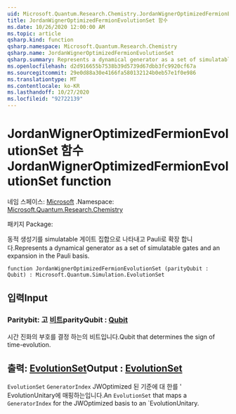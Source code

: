 ```yaml
---
uid: Microsoft.Quantum.Research.Chemistry.JordanWignerOptimizedFermionEvolutionSet
title: JordanWignerOptimizedFermionEvolutionSet 함수
ms.date: 10/26/2020 12:00:00 AM
ms.topic: article
qsharp.kind: function
qsharp.namespace: Microsoft.Quantum.Research.Chemistry
qsharp.name: JordanWignerOptimizedFermionEvolutionSet
qsharp.summary: Represents a dynamical generator as a set of simulatable gates and an expansion in the Pauli basis.
ms.openlocfilehash: d2d916655b7538b39d5739d67dbb3fc9920cf67a
ms.sourcegitcommit: 29e0d88a30e4166fa580132124b0eb57e1f0e986
ms.translationtype: MT
ms.contentlocale: ko-KR
ms.lasthandoff: 10/27/2020
ms.locfileid: "92722139"
---
```

# <a name="jordanwigneroptimizedfermionevolutionset-function"></a><span data-ttu-id="8027a-102">JordanWignerOptimizedFermionEvolutionSet 함수</span><span class="sxs-lookup"><span data-stu-id="8027a-102">JordanWignerOptimizedFermionEvolutionSet function</span></span>

<span data-ttu-id="8027a-103">네임 스페이스: [Microsoft](xref:Microsoft.Quantum.Research.Chemistry) .</span><span class="sxs-lookup"><span data-stu-id="8027a-103">Namespace: [Microsoft.Quantum.Research.Chemistry](xref:Microsoft.Quantum.Research.Chemistry)</span></span>

<span data-ttu-id="8027a-104">패키지 [](https://nuget.org/packages/)</span><span class="sxs-lookup"><span data-stu-id="8027a-104">Package: [](https://nuget.org/packages/)</span></span>


<span data-ttu-id="8027a-105">동적 생성기를 simulatable 게이트 집합으로 나타내고 Pauli로 확장 합니다.</span><span class="sxs-lookup"><span data-stu-id="8027a-105">Represents a dynamical generator as a set of simulatable gates and an expansion in the Pauli basis.</span></span>

```qsharp
function JordanWignerOptimizedFermionEvolutionSet (parityQubit : Qubit) : Microsoft.Quantum.Simulation.EvolutionSet
```


## <a name="input"></a><span data-ttu-id="8027a-106">입력</span><span class="sxs-lookup"><span data-stu-id="8027a-106">Input</span></span>

### <a name="parityqubit--qubit"></a><span data-ttu-id="8027a-107">Paritybit: 고 [비트](xref:microsoft.quantum.lang-ref.qubit)</span><span class="sxs-lookup"><span data-stu-id="8027a-107">parityQubit : [Qubit](xref:microsoft.quantum.lang-ref.qubit)</span></span>

<span data-ttu-id="8027a-108">시간 진화의 부호를 결정 하는의 비트입니다.</span><span class="sxs-lookup"><span data-stu-id="8027a-108">Qubit that determines the sign of time-evolution.</span></span>



## <a name="output--evolutionset"></a><span data-ttu-id="8027a-109">출력: [EvolutionSet](xref:Microsoft.Quantum.Simulation.EvolutionSet)</span><span class="sxs-lookup"><span data-stu-id="8027a-109">Output : [EvolutionSet](xref:Microsoft.Quantum.Simulation.EvolutionSet)</span></span>

<span data-ttu-id="8027a-110">`EvolutionSet` `GeneratorIndex` JWOptimized 된 기준에 대 한를 ' EvolutionUnitary에 매핑하는입니다.</span><span class="sxs-lookup"><span data-stu-id="8027a-110">An `EvolutionSet` that maps a `GeneratorIndex` for the JWOptimized basis to an \`EvolutionUnitary.</span></span>